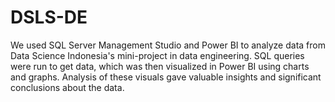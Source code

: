 # DSLS-DE
We used SQL Server Management Studio and Power BI to analyze data from Data Science Indonesia's mini-project in data engineering. SQL queries were run to get data, which was then visualized in Power BI using charts and graphs. Analysis of these visuals gave valuable insights and significant conclusions about the data.
